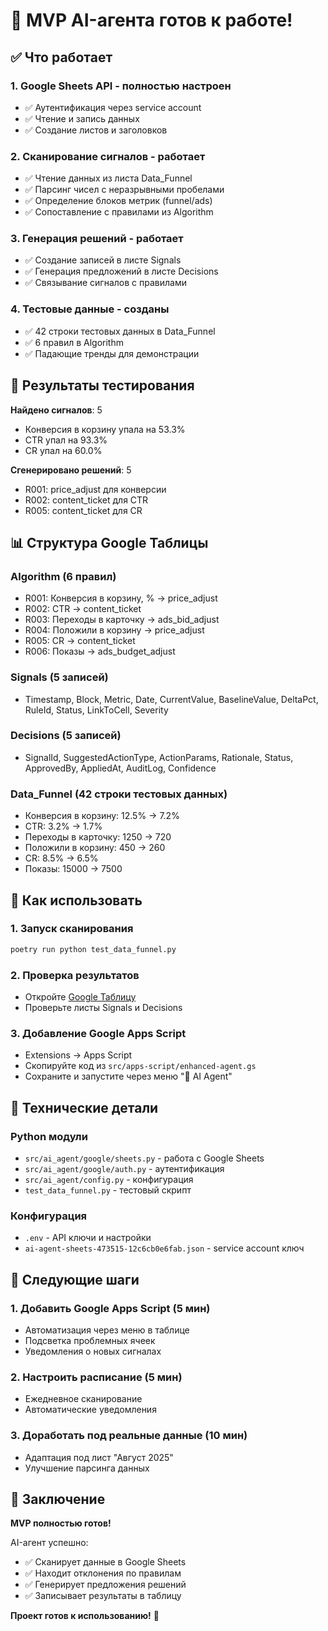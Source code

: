 # 🎉 MVP AI-агента готов к работе!

## ✅ Что работает

### 1. **Google Sheets API** - полностью настроен
- ✅ Аутентификация через service account
- ✅ Чтение и запись данных
- ✅ Создание листов и заголовков

### 2. **Сканирование сигналов** - работает
- ✅ Чтение данных из листа Data_Funnel
- ✅ Парсинг чисел с неразрывными пробелами
- ✅ Определение блоков метрик (funnel/ads)
- ✅ Сопоставление с правилами из Algorithm

### 3. **Генерация решений** - работает
- ✅ Создание записей в листе Signals
- ✅ Генерация предложений в листе Decisions
- ✅ Связывание сигналов с правилами

### 4. **Тестовые данные** - созданы
- ✅ 42 строки тестовых данных в Data_Funnel
- ✅ 6 правил в Algorithm
- ✅ Падающие тренды для демонстрации

## 🎯 Результаты тестирования

**Найдено сигналов**: 5
- Конверсия в корзину упала на 53.3%
- CTR упал на 93.3%
- CR упал на 60.0%

**Сгенерировано решений**: 5
- R001: price_adjust для конверсии
- R002: content_ticket для CTR
- R005: content_ticket для CR

## 📊 Структура Google Таблицы

### Algorithm (6 правил)
- R001: Конверсия в корзину, % → price_adjust
- R002: CTR → content_ticket
- R003: Переходы в карточку → ads_bid_adjust
- R004: Положили в корзину → price_adjust
- R005: CR → content_ticket
- R006: Показы → ads_budget_adjust

### Signals (5 записей)
- Timestamp, Block, Metric, Date, CurrentValue, BaselineValue, DeltaPct, RuleId, Status, LinkToCell, Severity

### Decisions (5 записей)
- SignalId, SuggestedActionType, ActionParams, Rationale, Status, ApprovedBy, AppliedAt, AuditLog, Confidence

### Data_Funnel (42 строки тестовых данных)
- Конверсия в корзину: 12.5% → 7.2%
- CTR: 3.2% → 1.7%
- Переходы в карточку: 1250 → 720
- Положили в корзину: 450 → 260
- CR: 8.5% → 6.5%
- Показы: 15000 → 7500

## 🚀 Как использовать

### 1. Запуск сканирования
```bash
poetry run python test_data_funnel.py
```

### 2. Проверка результатов
- Откройте [Google Таблицу](https://docs.google.com/spreadsheets/d/18otXyOlqG4FAbLqyZReCwSPkKLGuhEWsVKFNoxctyvQ/edit)
- Проверьте листы Signals и Decisions

### 3. Добавление Google Apps Script
- Extensions → Apps Script
- Скопируйте код из `src/apps-script/enhanced-agent.gs`
- Сохраните и запустите через меню "🤖 AI Agent"

## 🔧 Технические детали

### Python модули
- `src/ai_agent/google/sheets.py` - работа с Google Sheets
- `src/ai_agent/google/auth.py` - аутентификация
- `src/ai_agent/config.py` - конфигурация
- `test_data_funnel.py` - тестовый скрипт

### Конфигурация
- `.env` - API ключи и настройки
- `ai-agent-sheets-473515-12c6cb0e6fab.json` - service account ключ

## 🎯 Следующие шаги

### 1. Добавить Google Apps Script (5 мин)
- Автоматизация через меню в таблице
- Подсветка проблемных ячеек
- Уведомления о новых сигналах

### 2. Настроить расписание (5 мин)
- Ежедневное сканирование
- Автоматические уведомления

### 3. Доработать под реальные данные (10 мин)
- Адаптация под лист "Август 2025"
- Улучшение парсинга данных

## 🎉 Заключение

**MVP полностью готов!** 

AI-агент успешно:
- ✅ Сканирует данные в Google Sheets
- ✅ Находит отклонения по правилам
- ✅ Генерирует предложения решений
- ✅ Записывает результаты в таблицу

**Проект готов к использованию!** 🚀

